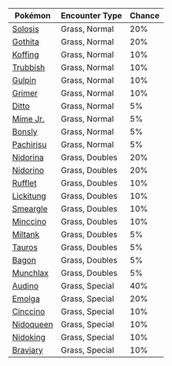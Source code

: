 | Pokémon | Encounter Type | Chance |
| --- | --- | --- |
| [Solosis](../pokemon/solosis.md/) | Grass, Normal | 20% |
| [Gothita](../pokemon/gothita.md/) | Grass, Normal | 20% |
| [Koffing](../pokemon/koffing.md/) | Grass, Normal | 10% |
| [Trubbish](../pokemon/trubbish.md/) | Grass, Normal | 10% |
| [Gulpin](../pokemon/gulpin.md/) | Grass, Normal | 10% |
| [Grimer](../pokemon/grimer.md/) | Grass, Normal | 10% |
| [Ditto](../pokemon/ditto.md/) | Grass, Normal | 5% |
| [Mime Jr.](../pokemon/mime-jr.md/) | Grass, Normal | 5% |
| [Bonsly](../pokemon/bonsly.md/) | Grass, Normal | 5% |
| [Pachirisu](../pokemon/pachirisu.md/) | Grass, Normal | 5% |
| [Nidorina](../pokemon/nidorina.md/) | Grass, Doubles | 20% |
| [Nidorino](../pokemon/nidorino.md/) | Grass, Doubles | 20% |
| [Rufflet](../pokemon/rufflet.md/) | Grass, Doubles | 10% |
| [Lickitung](../pokemon/lickitung.md/) | Grass, Doubles | 10% |
| [Smeargle](../pokemon/smeargle.md/) | Grass, Doubles | 10% |
| [Minccino](../pokemon/minccino.md/) | Grass, Doubles | 10% |
| [Miltank](../pokemon/miltank.md/) | Grass, Doubles | 5% |
| [Tauros](../pokemon/tauros.md/) | Grass, Doubles | 5% |
| [Bagon](../pokemon/bagon.md/) | Grass, Doubles | 5% |
| [Munchlax](../pokemon/munchlax.md/) | Grass, Doubles | 5% |
| [Audino](../pokemon/audino.md/) | Grass, Special | 40% |
| [Emolga](../pokemon/emolga.md/) | Grass, Special | 20% |
| [Cinccino](../pokemon/cinccino.md/) | Grass, Special | 10% |
| [Nidoqueen](../pokemon/nidoqueen.md/) | Grass, Special | 10% |
| [Nidoking](../pokemon/nidoking.md/) | Grass, Special | 10% |
| [Braviary](../pokemon/braviary.md/) | Grass, Special | 10% |
